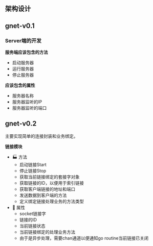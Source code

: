 ## 架构设计


## gnet-v0.1
### Server端的开发
**服务端应该包含的方法**

- 启动服务器
- 运行服务器
- 停止服务器

**应该包含的属性**

- 服务器名称
- 服务器监听的IP
- 服务器监听的端口

## gnet-v0.2

主要实现简单的连接封装和业务绑定。

**链接模块**

- :factory: 方法
  - 启动链接Start
  - 停止链接Stop
  - 获取当前链接绑定的套接字对象
  - 获取链接的ID，以便用于索引链接
  - 获取客户端链接的地址和端口
  - 发送数据到客户端的方法
  - 定义绑定链接处理业务的方法类型
- :ice_hockey: 属性
  - socket链接字
  - 链接的ID
  - 当前链接状态
  - 当前链接绑定的处理业务方法
  - 由于是异步处理，需要chan通道以便通知go routine当前链接已关闭





